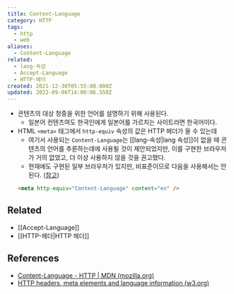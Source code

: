 ```yaml
---
title: Content-Language
category: HTTP
tags:
  - http
  - web
aliases:
  - Content-Language
related:
  - lang-속성
  - Accept-Language
  - HTTP-헤더
created: 2021-12-30T05:55:00.000Z
updated: 2022-09-06T14:00:06.550Z
---
```


<Metadata />

- 콘텐츠의 대상 청중을 위한 언어를 설명하기 위해 사용된다.
  - 일본어 컨텐츠여도 한국인에게 일본어를 가르치는 사이트라면 한국어이다.
- HTML `<meta>` 태그에서 `http-equiv` 속성의 값은 HTTP 헤더가 올 수 있는데
  - 여기서 사용되는 `Content-Language`는 [[lang-속성|lang 속성]]이 없을 때 콘텐츠의 언어를 추론하는데에 사용될 것이 제안되었지만, 이를 구현한 브라우저가 거의 없었고, 더 이상 사용하지 않을 것을 권고했다.
  - 현재에도 구현된 일부 브라우저가 있지만, 비표준이므로 다음을 사용해서는 안된다. ([참고](https://www.w3.org/International/questions/qa-http-and-lang.en#meta))
  ```html
  <meta http-equiv="Content-Language" content="en" />
  ```

## Related

- [[Accept-Language]]
- [[HTTP-헤더|HTTP 헤더]]

## References

- [Content-Language - HTTP | MDN (mozilla.org)](https://developer.mozilla.org/ko/docs/Web/HTTP/Headers/Content-Language)
- [HTTP headers, meta elements and language information (w3.org)](https://www.w3.org/International/questions/qa-http-and-lang.en#meta)
